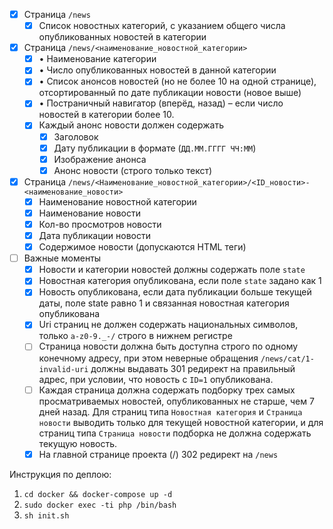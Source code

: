 - [x] Страница `/news`
    - [x] Список новостных категорий, с указанием общего числа опубликованных новостей в категории
- [x] Страница `/news/<наименование_новостной_категории>`
    - [x] • Наименование категории
    - [x] • Число опубликованных новостей в данной категории
    - [x] • Список анонсов новостей (но не более 10 на одной странице), отсортированный по дате публикации новости (новое выше)
    - [x] • Постраничный навигатор (вперёд, назад) – если число новостей в категории более 10.
    - [x] Каждый анонс новости должен содержать
        - [x] Заголовок
        - [x] Дату публикации в формате (`ДД.ММ.ГГГГ ЧЧ:MM`)
        - [x] Изображение анонса
        - [x] Анонс новости (строго только текст)
- [x] Страница `/news/<Наименование_новостной_категории>/<ID_новости>-<наименование_новости>`
    - [x] Наименование новостной категории
    - [x] Наименование новости
    - [x] Кол-во просмотров новости
    - [x] Дата публикации новости
    - [x] Содержимое новости (допускаются HTML теги)
- [ ] Важные моменты
    - [x] Новости и категории новостей должны содержать поле `state`
    - [x] Новостная категория опубликована, если поле `state` задано как 1
    - [x] Новость опубликована, если дата публикации больше текущей даты, поле state равно 1 и связанная новостная категория опубликована
    - [x] Uri страниц не должен содержать национальных символов, только `a-z0-9._-/` строго в нижнем регистре
    - [ ] Страница новости должна быть доступна строго по одному конечному адресу, при этом неверные обращения `/news/cat/1-invalid-uri` должны выдавать 301 редирект на правильный адрес, при условии, что новость с `ID=1` опубликована.
    - [ ] Каждая страница должна содержать подборку трех самых просматриваемых новостей, опубликованных не старше, чем 7 дней назад. Для страниц типа `Новостная категория` и `Страница новости` выводить только для текущей новостной категории, и для страниц типа `Страница новости` подборка не должна содержать текущую новость.
    - [x] На главной странице проекта (/) 302 редирект на `/news`

Инструкция по деплою:
1. `cd docker && docker-compose up -d`
2. `sudo docker exec -ti php /bin/bash`
3. `sh init.sh`
